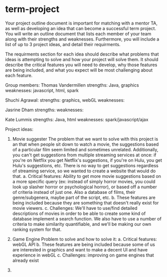 # term-project
Your project outline document is important for matching with a mentor TA, as well as developing an idea that can become a successful term project. You will write an outline document that lists each member of your team along with their strengths and weaknesses. Furthermore, you will include a list of up to 3 project ideas, and detail their requirments.

The requirments section for each idea should describe what problems that ideas is attempting to solve and how your project will solve them. It should describe the critical features you will need to develop, why those features are being included, and what you expect will be most challenging about each feature.


Group members: 
Thomas Vandermillen
strengths: Java, graphics
weaknesses: javascript, html, spark

Shuchi Agrawal:
strengths: graphics, webGL
weaknesses:


Jasrine Dham
strengths:
weaknesses:


Kate Lummis
strengths: Java, html
weaknesses: spark/javascript/ajax


Project ideas:
1. Movie suggester
The problem that we want to solve with this project is an that when people sit down to watch a movie, the suggestions based of a particular film seem limited and sometimes unrelated. Additionally, you can't get suggestions from multiple streaming services at once: if you're on Netflix you get Netflix's suggestions, if you're on Hulu, you get Hulu's suggestions, etc. There is no way to get suggestions regardless of streaming service, so we wanted to create a website that would do that.
    a. Critical features: Ability to get more movie suggestions based on a more specific query (ex: instead of simply horror movies, you could look up slasher horror or psychological horror), or based off a number of criteria instead of just one. Also a database of films, their genre/subgenera, maybe part of the script, etc.
    b. These features are being included because they are something that doesn't really exist for movie viewers. 
    c. Challenges: We'll have to use/find detailed descriptions of movies in order to be able to create some kind of database implement a search function. We also have to use a number of criteria to make similarity quantifiable, and we'll be making our own ranking system for that.

2. Game Engine
Problem to solve and how to solve it:
    a. Critical features: webGL API 
    b. These features are being included because some of us are interested in graphics and want to make a decent UI and have experience in webGL
    c. Challenges: improving on game engines that already exist

3. 
